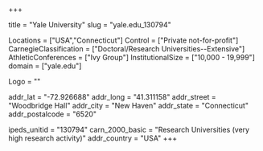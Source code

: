 
+++

title = "Yale University"
slug = "yale.edu_130794"

Locations = ["USA","Connecticut"]
Control = ["Private not-for-profit"]
CarnegieClassification = ["Doctoral/Research Universities--Extensive"]
AthleticConferences = ["Ivy Group"]
InstitutionalSize = ["10,000 - 19,999"]
domain = ["yale.edu"]

Logo = ""

addr_lat = "-72.926688"
addr_long = "41.311158"
addr_street = "Woodbridge Hall"
addr_city = "New Haven"
addr_state = "Connecticut"
addr_postalcode = "6520"

ipeds_unitid = "130794"
carn_2000_basic = "Research Universities (very high research activity)"
addr_country = "USA"
+++
    
